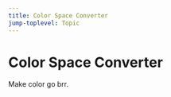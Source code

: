 ```yaml
---
title: Color Space Converter
jump-toplevel: Topic
---
```

# Color Space Converter

Make color go brr.
